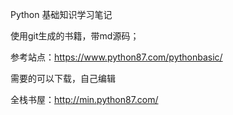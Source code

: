 Python 基础知识学习笔记

使用git生成的书籍，带md源码；

参考站点：https://www.python87.com/pythonbasic/

需要的可以下载，自己编辑

全栈书屋：http://min.python87.com/
